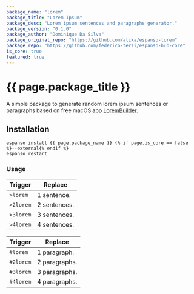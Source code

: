 ```yaml
---
package_name: "lorem"
package_title: "Lorem Ipsum"
package_desc: "Lorem ipsum sentences and paragraphs generator."
package_version: "0.1.0"
package_author: "Dominique Da Silva"
package_original_repo: "https://github.com/atika/espanso-lorem"
package_repo: "https://github.com/federico-terzi/espanso-hub-core"
is_core: true
featured: true
---
```


# {{ page.package_title }}

A simple package to generate random lorem ipsum sentences or paragraphs based on free macOS app [LoremBuilder](https://lorembuilder.com/).

## Installation

```
espanso install {{ page.package_name }} {% if page.is_core == false %}--external{% endif %}
espanso restart
```

### Usage

|  Trigger  | Replace |
|-----------|---------|
| `>lorem`  | 1 sentence. |
| `>2lorem` | 2 sentences. |
| `>3lorem` | 3 sentences. |
| `>4lorem` | 4 sentences. |

|  Trigger  | Replace |
|-----------|---------|
| `#lorem`  | 1 paragraph. |
| `#2lorem`  | 2 paragraphs. |
| `#3lorem`  | 3 paragraphs. |
| `#4lorem`  | 4 paragraphs. |
